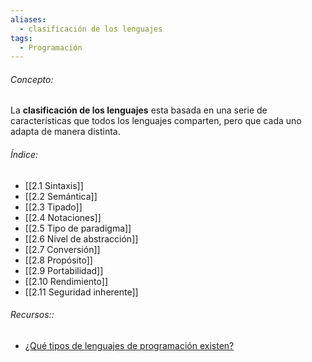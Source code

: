 ```yaml
---
aliases:
  - clasificación de los lenguajes
tags:
  - Programación
---
```

###### Concepto:

La **clasificación de los lenguajes** esta basada en una serie de características que todos los lenguajes comparten, pero que cada uno adapta de manera distinta. 

###### Índice:

- [[2.1 Sintaxis]]
- [[2.2 Semántica]]
- [[2.3 Tipado]]
- [[2.4 Notaciones]]
- [[2.5 Tipo de paradigma]]
- [[2.6 Nivel de abstracción]]
- [[2.7 Conversión]]
- [[2.8 Propósito]]
- [[2.9 Portabilidad]]
- [[2.10 Rendimiento]]
- [[2.11 Seguridad inherente]]

###### Recursos::

- [¿Qué tipos de lenguajes de programación existen?](https://www.youtube.com/watch?v=9YUjXYaimVQ)

